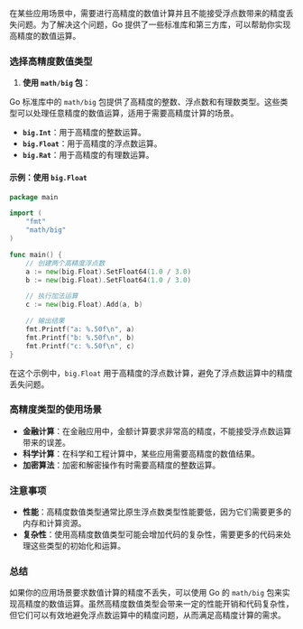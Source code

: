 在某些应用场景中，需要进行高精度的数值计算并且不能接受浮点数带来的精度丢失问题。为了解决这个问题，Go 提供了一些标准库和第三方库，可以帮助你实现高精度的数值运算。

### 选择高精度数值类型

1. **使用 `math/big` 包**：

Go 标准库中的 `math/big` 包提供了高精度的整数、浮点数和有理数类型。这些类型可以处理任意精度的数值运算，适用于需要高精度计算的场景。

- **`big.Int`**：用于高精度的整数运算。
- **`big.Float`**：用于高精度的浮点数运算。
- **`big.Rat`**：用于高精度的有理数运算。

#### 示例：使用 `big.Float`

```go
package main

import (
	"fmt"
	"math/big"
)

func main() {
	// 创建两个高精度浮点数
	a := new(big.Float).SetFloat64(1.0 / 3.0)
	b := new(big.Float).SetFloat64(1.0 / 3.0)

	// 执行加法运算
	c := new(big.Float).Add(a, b)

	// 输出结果
	fmt.Printf("a: %.50f\n", a)
	fmt.Printf("b: %.50f\n", b)
	fmt.Printf("c: %.50f\n", c)
}
```

在这个示例中，`big.Float` 用于高精度的浮点数计算，避免了浮点数运算中的精度丢失问题。

### 高精度类型的使用场景

- **金融计算**：在金融应用中，金额计算要求非常高的精度，不能接受浮点数运算带来的误差。
- **科学计算**：在科学和工程计算中，某些应用需要高精度的数值结果。
- **加密算法**：加密和解密操作有时需要高精度的整数运算。

### 注意事项

- **性能**：高精度数值类型通常比原生浮点数类型性能要低，因为它们需要更多的内存和计算资源。
- **复杂性**：使用高精度数值类型可能会增加代码的复杂性，需要更多的代码来处理这些类型的初始化和运算。

### 总结

如果你的应用场景要求数值计算的精度不丢失，可以使用 Go 的 `math/big` 包来实现高精度的数值运算。虽然高精度数值类型会带来一定的性能开销和代码复杂性，但它们可以有效地避免浮点数运算中的精度问题，从而满足高精度计算的需求。